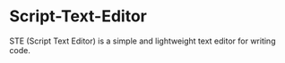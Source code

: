 # Script-Text-Editor
STE (Script Text Editor) is a simple and lightweight text editor for writing code.
